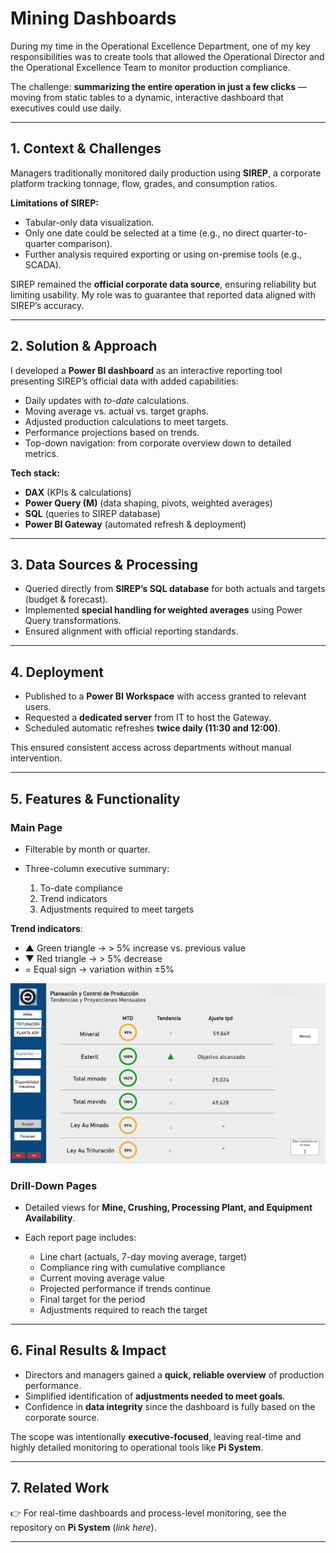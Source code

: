 # Mining Dashboards

During my time in the Operational Excellence Department, one of my key responsibilities was to create tools that allowed the Operational Director and the Operational Excellence Team to monitor production compliance.

The challenge: **summarizing the entire operation in just a few clicks** — moving from static tables to a dynamic, interactive dashboard that executives could use daily.

---

## 1. Context & Challenges

Managers traditionally monitored daily production using **SIREP**, a corporate platform tracking tonnage, flow, grades, and consumption ratios.

**Limitations of SIREP:**

* Tabular-only data visualization.
* Only one date could be selected at a time (e.g., no direct quarter-to-quarter comparison).
* Further analysis required exporting or using on-premise tools (e.g., SCADA).

SIREP remained the **official corporate data source**, ensuring reliability but limiting usability. My role was to guarantee that reported data aligned with SIREP’s accuracy.

---

## 2. Solution & Approach

I developed a **Power BI dashboard** as an interactive reporting tool presenting SIREP’s official data with added capabilities:

* Daily updates with *to-date* calculations.
* Moving average vs. actual vs. target graphs.
* Adjusted production calculations to meet targets.
* Performance projections based on trends.
* Top-down navigation: from corporate overview down to detailed metrics.

**Tech stack:**

* **DAX** (KPIs & calculations)
* **Power Query (M)** (data shaping, pivots, weighted averages)
* **SQL** (queries to SIREP database)
* **Power BI Gateway** (automated refresh & deployment)

---

## 3. Data Sources & Processing

* Queried directly from **SIREP’s SQL database** for both actuals and targets (budget & forecast).
* Implemented **special handling for weighted averages** using Power Query transformations.
* Ensured alignment with official reporting standards.

---

## 4. Deployment

* Published to a **Power BI Workspace** with access granted to relevant users.
* Requested a **dedicated server** from IT to host the Gateway.
* Scheduled automatic refreshes **twice daily (11:30 and 12:00)**.

This ensured consistent access across departments without manual intervention.

---

## 5. Features & Functionality

### Main Page

* Filterable by month or quarter.
* Three-column executive summary:

  1. To-date compliance
  2. Trend indicators
  3. Adjustments required to meet targets

**Trend indicators**:

* ▲ Green triangle → > 5% increase vs. previous value
* ▼ Red triangle → > 5% decrease
* = Equal sign → variation within ±5%

![Main Dashboard](MainReport_MineSection.png)

### Drill-Down Pages

* Detailed views for **Mine, Crushing, Processing Plant, and Equipment Availability**.
* Each report page includes:

  * Line chart (actuals, 7-day moving average, target)
  * Compliance ring with cumulative compliance
  * Current moving average value
  * Projected performance if trends continue
  * Final target for the period
  * Adjustments required to reach the target

---

## 6. Final Results & Impact

* Directors and managers gained a **quick, reliable overview** of production performance.
* Simplified identification of **adjustments needed to meet goals**.
* Confidence in **data integrity** since the dashboard is fully based on the corporate source.

The scope was intentionally **executive-focused**, leaving real-time and highly detailed monitoring to operational tools like **Pi System**.

---

## 7. Related Work

👉 For real-time dashboards and process-level monitoring, see the repository on **Pi System** (*link here*).

---

